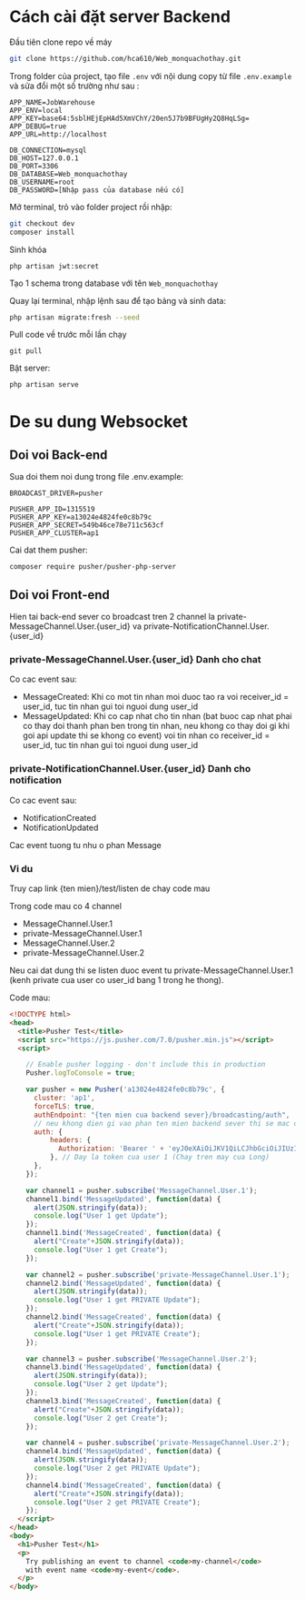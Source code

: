 # Cách cài đặt server Backend 
 Đầu tiên clone repo về máy 
``` sh
git clone https://github.com/hca610/Web_monquachothay.git
```
Trong folder của project, tạo file ```.env``` với nội dung copy từ file ``` .env.example  ``` và sửa đổi một số trường như sau :
```
APP_NAME=JobWarehouse
APP_ENV=local
APP_KEY=base64:5sblHEjEpHAd5XmVChY/20en5J7b9BFUgHy2Q8HqLSg=
APP_DEBUG=true
APP_URL=http://localhost

DB_CONNECTION=mysql
DB_HOST=127.0.0.1
DB_PORT=3306
DB_DATABASE=Web_monquachothay
DB_USERNAME=root
DB_PASSWORD=[Nhập pass của database nếu có]  
```

Mở terminal, trỏ vào folder project rồi nhập:
``` sh
git checkout dev
composer install
``` 

Sinh khóa 
```
php artisan jwt:secret
```
Tạo 1 schema trong database với tên ```Web_monquachothay```

Quay lại terminal, nhập lệnh sau để tạo bảng và sinh data:  
``` sh
php artisan migrate:fresh --seed 
```
Pull code về trước mỗi lần chạy
```
git pull
```
Bật server:
``` sh
php artisan serve
```

# De su dung Websocket
## Doi voi Back-end
Sua doi them noi dung trong file .env.example:
```
BROADCAST_DRIVER=pusher

PUSHER_APP_ID=1315519
PUSHER_APP_KEY=a13024e4824fe0c8b79c
PUSHER_APP_SECRET=549b46ce78e711c563cf
PUSHER_APP_CLUSTER=ap1
```
Cai dat them pusher:
```
composer require pusher/pusher-php-server
```
## Doi voi Front-end

Hien tai back-end sever co broadcast tren 2 channel la private-MessageChannel.User.{user_id} va private-NotificationChannel.User.{user_id}

### private-MessageChannel.User.{user_id} Danh cho chat
Co cac event sau:
- MessageCreated: Khi co mot tin nhan moi duoc tao ra voi receiver_id = user_id, tuc tin nhan gui toi nguoi dung user_id
- MessageUpdated: Khi co cap nhat cho tin nhan (bat buoc cap nhat phai co thay doi thanh phan ben trong tin nhan, neu khong co thay doi gi khi goi api update thi se khong co event) voi tin nhan co receiver_id = user_id, tuc tin nhan gui toi nguoi dung user_id

### private-NotificationChannel.User.{user_id} Danh cho notification
Co cac event sau:
- NotificationCreated
- NotificationUpdated

Cac event tuong tu nhu o phan Message

### Vi du

Truy cap link {ten mien}/test/listen de chay code mau

Trong code mau co 4 channel
- MessageChannel.User.1
- private-MessageChannel.User.1
- MessageChannel.User.2
- private-MessageChannel.User.2

Neu cai dat dung thi se listen duoc event tu private-MessageChannel.User.1 (kenh private cua user co user_id bang 1 trong he thong).

Code mau:
```html
<!DOCTYPE html>
<head>
  <title>Pusher Test</title>
  <script src="https://js.pusher.com/7.0/pusher.min.js"></script>
  <script>

    // Enable pusher logging - don't include this in production
    Pusher.logToConsole = true;

    var pusher = new Pusher('a13024e4824fe0c8b79c', {
      cluster: 'ap1',
      forceTLS: true,
      authEndpoint: "{ten mien cua backend sever}/broadcasting/auth",
      // neu khong dien gi vao phan ten mien backend sever thi se mac dinh la ip cua localhost, code se hoan toan chay tren may local
      auth: {
          headers: {
            Authorization: 'Bearer ' + 'eyJ0eXAiOiJKV1QiLCJhbGciOiJIUzI1NiJ9.eyJpc3MiOiJodHRwOlwvXC8xMjcuMC4wLjE6ODAwMFwvYXBpXC9hdXRoXC9sb2dpbiIsImlhdCI6MTYzOTIyOTgxNywiZXhwIjoxNjM5ODM0NjE3LCJuYmYiOjE2MzkyMjk4MTcsImp0aSI6IlZGcDRUUlJFaGhOWGFjdTAiLCJzdWIiOjEsInBydiI6IjIzYmQ1Yzg5NDlmNjAwYWRiMzllNzAxYzQwMDg3MmRiN2E1OTc2ZjcifQ.qRA0AwUGmW1xMEn-_JtXxmnbZ8Ox6fqeJfiRc17YO14'
          }, // Day la token cua user 1 (Chay tren may cua Long)
      },
    });

    var channel1 = pusher.subscribe('MessageChannel.User.1');
    channel1.bind('MessageUpdated', function(data) {
      alert(JSON.stringify(data));
      console.log("User 1 get Update");
    });
    channel1.bind('MessageCreated', function(data) {
      alert("Create"+JSON.stringify(data));
      console.log("User 1 get Create");
    });

    var channel2 = pusher.subscribe('private-MessageChannel.User.1');
    channel2.bind('MessageUpdated', function(data) {
      alert(JSON.stringify(data));
      console.log("User 1 get PRIVATE Update");
    });
    channel2.bind('MessageCreated', function(data) {
      alert("Create"+JSON.stringify(data));
      console.log("User 1 get PRIVATE Create");
    });

    var channel3 = pusher.subscribe('MessageChannel.User.2');
    channel3.bind('MessageUpdated', function(data) {
      alert(JSON.stringify(data));
      console.log("User 2 get Update");
    });
    channel3.bind('MessageCreated', function(data) {
      alert("Create"+JSON.stringify(data));
      console.log("User 2 get Create");
    });

    var channel4 = pusher.subscribe('private-MessageChannel.User.2');
    channel4.bind('MessageUpdated', function(data) {
      alert(JSON.stringify(data));
      console.log("User 2 get PRIVATE Update");
    });
    channel4.bind('MessageCreated', function(data) {
      alert("Create"+JSON.stringify(data));
      console.log("User 2 get PRIVATE Create");
    });
  </script>
</head>
<body>
  <h1>Pusher Test</h1>
  <p>
    Try publishing an event to channel <code>my-channel</code>
    with event name <code>my-event</code>.
  </p>
</body>
```
